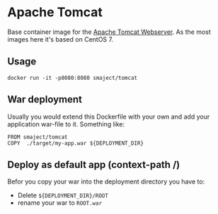 # Apache Tomcat
Base container image for the [Apache Tomcat Webserver](https://tomcat.apache.org/). As the most images here it's 
based on CentOS 7.

## Usage

    docker run -it -p8080:8080 smaject/tomcat
    
## War deployment
Usually you would extend this Dockerfile with your own and add your application war-file to it. Something like:

    FROM smaject/tomcat
    COPY  ./target/my-app.war ${DEPLOYMENT_DIR}
    
## Deploy as default app (context-path /)
Befor you copy your war into the deployment directory you have to:
- Delete `${DEPLOYMENT_DIR}/ROOT`
- rename your war to `ROOT.war`